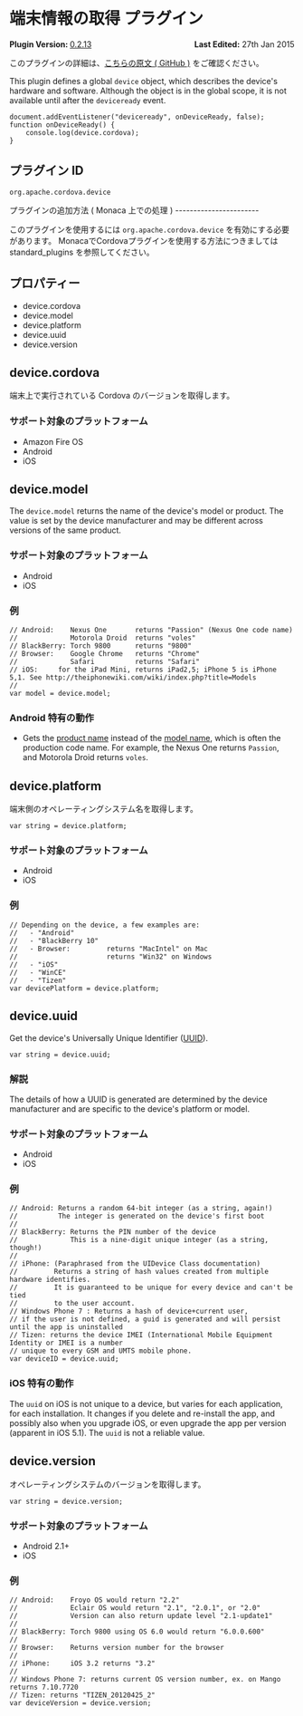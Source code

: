 <!---
    Licensed to the Apache Software Foundation (ASF) under one
    or more contributor license agreements.  See the NOTICE file
    distributed with this work for additional information
    regarding copyright ownership.  The ASF licenses this file
    to you under the Apache License, Version 2.0 (the
    "License"); you may not use this file except in compliance
    with the License.  You may obtain a copy of the License at

      http://www.apache.org/licenses/LICENSE-2.0

    Unless required by applicable law or agreed to in writing,
    software distributed under the License is distributed on an
    "AS IS" BASIS, WITHOUT WARRANTIES OR CONDITIONS OF ANY
    KIND, either express or implied.  See the License for the
    specific language governing permissions and limitations
    under the License.
-->
端末情報の取得 プラグイン
=========================

<div>
  <div  style="float: left;" align="left"><b>Plugin Version: </b><a href="https://github.com/apache/cordova-plugin-device/blob/master/RELEASENOTES.md#0213-dec-02-2014">0.2.13</a></div>   
  <div align="right" style="float: right;"><b>Last Edited:</b> 27th Jan 2015</div>
  <br/>
</div>
<div class="admonition note">

このプラグインの詳細は、[こちらの原文 ( GitHub
)](https://github.com/apache/cordova-plugin-device) をご確認ください。

</div>

This plugin defines a global `device` object, which describes the
device's hardware and software. Although the object is in the global
scope, it is not available until after the `deviceready` event.

    document.addEventListener("deviceready", onDeviceReady, false);
    function onDeviceReady() {
        console.log(device.cordova);
    }

プラグイン ID
-------------

    org.apache.cordova.device

プラグインの追加方法 ( Monaca 上での処理 ) -----------------------

このプラグインを使用するには `org.apache.cordova.device`
を有効にする必要があります。
MonacaでCordovaプラグインを使用する方法につきましては standard\_plugins
を参照してください。

プロパティー
------------

-   device.cordova
-   device.model
-   device.platform
-   device.uuid
-   device.version

device.cordova
--------------

端末上で実行されている Cordova のバージョンを取得します。

### サポート対象のプラットフォーム

-   Amazon Fire OS
-   Android
-   iOS

device.model
------------

The `device.model` returns the name of the device's model or product.
The value is set by the device manufacturer and may be different across
versions of the same product.

### サポート対象のプラットフォーム

-   Android
-   iOS

### 例

    // Android:    Nexus One       returns "Passion" (Nexus One code name)
    //             Motorola Droid  returns "voles"
    // BlackBerry: Torch 9800      returns "9800"
    // Browser:    Google Chrome   returns "Chrome"
    //             Safari          returns "Safari"
    // iOS:     for the iPad Mini, returns iPad2,5; iPhone 5 is iPhone 5,1. See http://theiphonewiki.com/wiki/index.php?title=Models
    //
    var model = device.model;

### Android 特有の動作

-   Gets the [product
    name](http://developer.android.com/reference/android/os/Build.html#PRODUCT)
    instead of the [model
    name](http://developer.android.com/reference/android/os/Build.html#MODEL),
    which is often the production code name. For example, the Nexus One
    returns `Passion`, and Motorola Droid returns `voles`.

device.platform
---------------

端末側のオペレーティングシステム名を取得します。

    var string = device.platform;

### サポート対象のプラットフォーム

-   Android
-   iOS

### 例

    // Depending on the device, a few examples are:
    //   - "Android"
    //   - "BlackBerry 10"
    //   - Browser:         returns "MacIntel" on Mac
    //                      returns "Win32" on Windows
    //   - "iOS"
    //   - "WinCE"
    //   - "Tizen"
    var devicePlatform = device.platform;

device.uuid
-----------

Get the device's Universally Unique Identifier
([UUID](http://en.wikipedia.org/wiki/Universally_Unique_Identifier)).

    var string = device.uuid;

### 解説

The details of how a UUID is generated are determined by the device
manufacturer and are specific to the device's platform or model.

### サポート対象のプラットフォーム

-   Android
-   iOS

### 例

    // Android: Returns a random 64-bit integer (as a string, again!)
    //          The integer is generated on the device's first boot
    //
    // BlackBerry: Returns the PIN number of the device
    //             This is a nine-digit unique integer (as a string, though!)
    //
    // iPhone: (Paraphrased from the UIDevice Class documentation)
    //         Returns a string of hash values created from multiple hardware identifies.
    //         It is guaranteed to be unique for every device and can't be tied
    //         to the user account.
    // Windows Phone 7 : Returns a hash of device+current user,
    // if the user is not defined, a guid is generated and will persist until the app is uninstalled
    // Tizen: returns the device IMEI (International Mobile Equipment Identity or IMEI is a number
    // unique to every GSM and UMTS mobile phone.
    var deviceID = device.uuid;

### iOS 特有の動作

The `uuid` on iOS is not unique to a device, but varies for each
application, for each installation. It changes if you delete and
re-install the app, and possibly also when you upgrade iOS, or even
upgrade the app per version (apparent in iOS 5.1). The `uuid` is not a
reliable value.

device.version
--------------

オペレーティングシステムのバージョンを取得します。

    var string = device.version;

### サポート対象のプラットフォーム

-   Android 2.1+
-   iOS

### 例

    // Android:    Froyo OS would return "2.2"
    //             Eclair OS would return "2.1", "2.0.1", or "2.0"
    //             Version can also return update level "2.1-update1"
    //
    // BlackBerry: Torch 9800 using OS 6.0 would return "6.0.0.600"
    //
    // Browser:    Returns version number for the browser
    //
    // iPhone:     iOS 3.2 returns "3.2"
    //
    // Windows Phone 7: returns current OS version number, ex. on Mango returns 7.10.7720
    // Tizen: returns "TIZEN_20120425_2"
    var deviceVersion = device.version;
